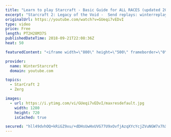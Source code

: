 ```yaml
---
title: "Learn to play Starcraft - Basic Guide for ALL RACES (updated 2017) #2"
excerpt: "Starcraft 2: Legacy of the Void -  Send replays: winterreplays@gmail.com ( -- Watch live at https://www.twitch.tv/wintergaming"
originalUrl: https://youtube.com/watch?v=GUeqi7vEDvI
type: video
price: Free
length: PT2H28M37S
publishedDateTime: 2018-09-21T22:08:36Z
heat: 50

featuredContent: "<iframe width=\"800\" height=\"500\" frameborder=\"0\" src=\"https://www.youtube.com/embed/GUeqi7vEDvI\" allow=\"accelerometer; autoplay; encrypted-media; gyroscope; picture-in-picture\" allowfullscreen></iframe>"

provider:
  name: WinterStarcraft
  domain: youtube.com

topics:
  - StarCraft 2
  - Zerg

images:
  - url: https://i.ytimg.com/vi/GUeqi7vEDvI/maxresdefault.jpg
    width: 1280
    height: 720
    isCached: true

secured: "hll49dvhOQ+kRiGZ9xu/+dDHsUwHxUVG77U9xOvfjAzqXYcYcjZVuNGW7x7hXBGx5oObmsHFS7P7K8pAkBwn/LN2z3Oa+ITuEoCVUFabg4yABJIescpD5MS9FP/4wH3yVS1Vx/hTOuKZamx4hEx/t1o5p8XL0t++NKJQ2dujVY9a1QzyrUAkhMASPcEtVME1C/t4voWuMVcL4zgVbzrmvU4Q5qEM0AVvzCWjJKg0n2vks5K8MlQEE4PLipeViJZ5tozBJ+hWu/l3LFtSbHXp81zL6e46hutgpnVlV8yfWxAf8FDdl9GLAukqsyv9eoI97v30W4eZ/CYL0otLvhsmzEnoJgsl8BLNeoPlPiBI64xce3CkIN6Z4xXv6J6gXYaWkYuDRZPBU6wKUcLz4QO2ILPSyO4zWbold+WrGrflxX0=;/aox91EK4OsNt5vbzoIPUA=="
---
```


